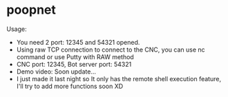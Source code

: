 # poopnet
Usage:
- You need 2 port: 12345 and 54321 opened.
- Using raw TCP connection to connect to the CNC, you can use nc command or use Putty with RAW method
- CNC port: 12345, Bot server port: 54321
- Demo video: Soon update...
- I just made it last night so It only has the remote shell execution feature, I'll try to add more functions soon XD
